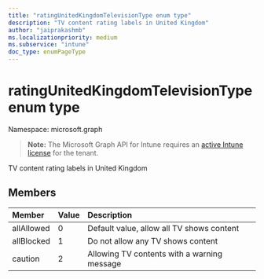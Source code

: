 ```yaml
---
title: "ratingUnitedKingdomTelevisionType enum type"
description: "TV content rating labels in United Kingdom"
author: "jaiprakashmb"
ms.localizationpriority: medium
ms.subservice: "intune"
doc_type: enumPageType
---
```


# ratingUnitedKingdomTelevisionType enum type

Namespace: microsoft.graph

> **Note:** The Microsoft Graph API for Intune requires an [active Intune license](https://go.microsoft.com/fwlink/?linkid=839381) for the tenant.

TV content rating labels in United Kingdom

## Members
|Member|Value|Description|
|:---|:---|:---|
|allAllowed|0|Default value, allow all TV shows content|
|allBlocked|1|Do not allow any TV shows content|
|caution|2|Allowing TV contents with a warning message|
